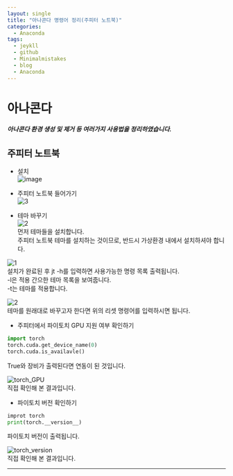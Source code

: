 ```yaml
---
layout: single
title: "아나콘다 명령어 정리(주피터 노트북)"
categories:
  - Anaconda
tags:
  - jeykll
  - github
  - Minimalmistakes
  - blog
  - Anaconda
---
```


# 아나콘다
##### 아나콘다 환경 생성 및 제거 등 여러가지 사용법을 정리하였습니다.


## 주피터 노트북  
 * 설치  
 ![image](https://user-images.githubusercontent.com/61397479/81698117-80837b00-94a0-11ea-9a70-23376453197a.png)  


 * 주피터 노트북 들어가기  
 ![3](https://user-images.githubusercontent.com/61397479/81699137-e91f2780-94a1-11ea-9c3e-b7e82a509c02.PNG)  


 * 테마 바꾸기  
 ![2](https://user-images.githubusercontent.com/61397479/81698297-baed1800-94a0-11ea-9805-b8a9b29e92fe.PNG)  
 먼저 테마들을 설치합니다.  
 주피터 노트북 테마를 설치하는 것이므로, 반드시 가상환경 내에서 설치하셔야 합니다.  


 ![1](https://user-images.githubusercontent.com/61397479/81698673-4a92c680-94a1-11ea-8db6-df16f7a8a1a9.png)  
 설치가 완료된 후 jt -h를 입력하면 사용가능한 명령 목록 출력됩니다.  
 -l은 적용 간으한 테마 목록을 보여줍니다.  
 -t는 테마를 적용합니다.  


 ![2](https://user-images.githubusercontent.com/61397479/81698740-61391d80-94a1-11ea-8b53-e44e4f67df45.PNG)   
 테마를 원래대로 바꾸고자 한다면 위의 리셋 명령어를 입력하시면 됩니다.  


 * 주피터에서 파이토치 GPU 지원 여부 확인하기  
 ```python
 import torch
 torch.cuda.get_device_name(0)
 torch.cuda.is_availavle()
 ```  

 True와 장비가 출력된다면 연동이 된 것입니다.  

 ![torch_GPU](https://user-images.githubusercontent.com/61397479/81370251-aa9b0d00-912f-11ea-9460-0cd030d7def6.PNG)  
 직접 확인해 본 결과입니다.  


 * 파이토치 버전 확인하기  
 ```python
 improt torch
 print(torch.__version__)
 ```  

 파이토치 버전이 출력됩니다.  
 
 ![torch_version](https://user-images.githubusercontent.com/61397479/81370277-c1d9fa80-912f-11ea-935e-44b5d3be759e.PNG)  
 직접 확인해 본 결과입니다.  


---

